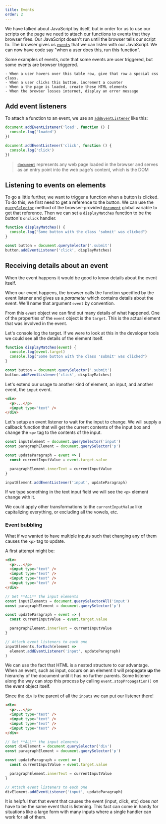 ```yaml
---
title: Events
order: 2
---
```


We have talked about JavaScript by itself, but in order for us to use our
scripts on the page we need to attach our functions to events that they browser
fires. Our JavaScript doesn't run until the browser tells our script to. The
browser gives us [`events`](https://developer.mozilla.org/en-US/docs/Web/Events)
that we can listen with our JavaScript. We can now have code say "when a user
does this, run this function".

Some examples of events, note that some events are user triggered, but some
events are browser triggered.

```
- When a user hovers over this table row, give that row a special css class.
- When a user clicks this button, increment a counter
- When a the page is loaded, create these HTML elements
- When the browser losses internet, display an error message
```

## Add event listeners

To attach a function to an event, we use an
[`addEventListener`](https://developer.mozilla.org/en-US/docs/Web/API/EventListener)
like this:

```javascript
document.addEventListener('load', function () {
  console.log('loaded')
})

document.addEventListener('click', function () {
  console.log('click')
})
```

> [`document`](https://developer.mozilla.org/en-US/docs/Web/API/Document)
> represents any web page loaded in the browser and serves as an entry point
> into the web page's content, which is the DOM

## Listening to events on elements

To go a little further, we want to trigger a function when a button is clicked.
To do this, we first need to get a reference to the button. We can use the
[`querySelector`](https://developer.mozilla.org/en-US/docs/Web/API/Document/querySelector)
method of the browser-provided
[`document`](https://developer.mozilla.org/en-US/docs/Web/API/Document) global
variable to get that reference. Then we can set a `displayMatches` function to
be the button's `onclick` handler.

```javascript
function displayMatches() {
  console.log("Some button with the class 'submit' was clicked")
}

const button = document.querySelector('.submit')
button.addEventListener('click', displayMatches)
```

## Receiving details about an event

When the event happens it would be good to know details about the event itself.

When our event happens, the browser calls the function specified by the event
listener and gives us a _parameter_ which contains details about the event.
We'll name that argument `event` by convention.

From this `event` object we can find out many details of what happened. One of
the properties of the `event` object is the `target`. This is the actual element
that was involved in the event.

Let's console log the target. If we were to look at this in the developer tools
we could see all the details of the element itself.

```javascript
function displayMatches(event) {
  console.log(event.target)
  console.log("Some button with the class 'submit' was clicked")
}

const button = document.querySelector('.submit')
button.addEventListener('click', displayMatches)
```

Let's extend our usage to another kind of element, an input, and another event,
the `input` event.

```html
<div>
  <p>...</p>
  <input type="text" />
</div>
```

Let's setup an event listener to wait for the input to change. We will supply a
callback function that will get the current contents of the input box and change
the `<p>` tag to the contents of the input.

```javascript
const inputElement = document.querySelector('input')
const paragraphElement = document.querySelector('p')

const updateParagraph = event => {
  const currentInputValue = event.target.value

  paragraphElement.innerText = currentInputValue
}

inputElement.addEventListener('input', updateParagraph)
```

If we type something in the text input field we will see the `<p>` element
change with it.

We could apply other transformations to the `currentInputValue` like
capitalizing everything, or excluding all the vowels, etc.

### Event bubbling

What if we wanted to have multiple inputs such that changing any of them causes
the `<p>` tag to update.

A first attempt might be:

```html
<div>
  <p>...</p>
  <input type="text" />
  <input type="text" />
  <input type="text" />
  <input type="text" />
</div>
```

```javascript
// Get **ALL** the input elements
const inputElements = document.querySelectorAll('input')
const paragraphElement = document.querySelector('p')

const updateParagraph = event => {
  const currentInputValue = event.target.value

  paragraphElement.innerText = currentInputValue
}

// Attach event listeners to each one
inputElements.forEach(element =>
  element.addEventListener('input', updateParagraph)
)
```

We can use the fact that HTML is a nested structure to our advantage. When an
event, such as input, occurs on an element it will propagate **up** the
hierarchy of the document until it has no further parents. Some listener along
the way can stop this process by calling `event.stopPropagation()` on the event
object itself.

Since the `div` is the parent of all the `inputs` we can put our listener there!

```html
<div>
  <p>...</p>
  <input type="text" />
  <input type="text" />
  <input type="text" />
  <input type="text" />
</div>
```

```javascript
// Get **ALL** the input elements
const divElement = document.querySelector('div')
const paragraphElement = document.querySelector('p')

const updateParagraph = event => {
  const currentInputValue = event.target.value

  paragraphElement.innerText = currentInputValue
}

// Attach event listeners to each one
divElement.addEventListener('input', updateParagraph)
```

It is helpful that that event that causes the event (input, click, etc) does
_not_ have to be the same event that is listening. This fact can come in handy
for situations like a large form with many inputs where a single handler can
work for all of them.
